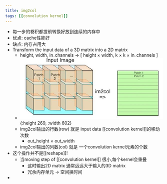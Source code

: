 ```yaml
---
title: img2col
tags: [[convolution kernel]]
---
```


- 每一步的卷积都提前转换好放到连续的内存中
- 优点: cache性能好
- 缺点: 内存占用大
- Transform the input data of a 3D matrix into a 2D matrix
    - height, width, in_channels -> [ height $\times$ width,  k $\times$ k $\times$ in_channels ]
    - ![image.png](/assets/pages_img2col_1611283103546_0.png){:height 269, :width 602}
    - img2col输出的行数(row) 就是 input data [[convolution kernel]]的移动次数
        - out_height $\times$ out_width
    - img2col输出的列数(col) 就是 一个convolution kernel元素的个数
- 这个操作并不是[[reshape]]!
    - 当moving step of [[convolution kernel]] 很小,每个kernel会重叠
        - 这时输出2D matrix 通常远远大于输入的3D matrix
        - 冗余内存单元 -> 空间换时间
-